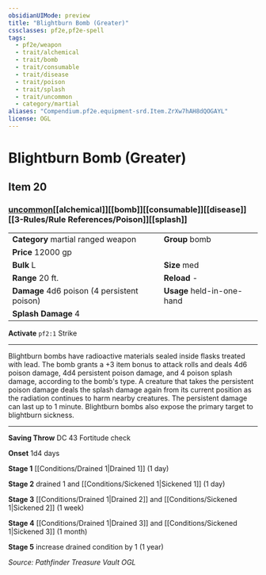 ```yaml
---
obsidianUIMode: preview
title: "Blightburn Bomb (Greater)"
cssclasses: pf2e,pf2e-spell
tags:
  - pf2e/weapon
  - trait/alchemical
  - trait/bomb
  - trait/consumable
  - trait/disease
  - trait/poison
  - trait/splash
  - trait/uncommon
  - category/martial
aliases: "Compendium.pf2e.equipment-srd.Item.ZrXw7hAH8dQOGAYL"
license: OGL
---
```

# Blightburn Bomb (Greater)
## Item 20
### [uncommon](uncommon "Uncommon Rarity Trait")[[alchemical]][[bomb]][[consumable]][[disease]][[3-Rules/Rule References/Poison]][[splash]]

|  |  |
| -- | -- |
| **Category** martial ranged weapon | **Group** bomb |
| **Price** 12000 gp |  |
| **Bulk** L | **Size** med |
|**Range** 20 ft.| **Reload** -|
| **Damage** 4d6 poison (4 persistent poison) | **Usage** held-in-one-hand |
| **Splash Damage** 4 | |


**Activate** `pf2:1` Strike

* * *

Blightburn bombs have radioactive materials sealed inside flasks treated with lead. The bomb grants a +3 item bonus to attack rolls and deals 4d6 poison damage, 4d4 persistent poison damage, and 4 poison splash damage, according to the bomb's type. A creature that takes the persistent poison damage deals the splash damage again from its current position as the radiation continues to harm nearby creatures. The persistent damage can last up to 1 minute. Blightburn bombs also expose the primary target to blightburn sickness.

* * *

**Saving Throw** DC 43 Fortitude check

**Onset** 1d4 days

**Stage 1** [[Conditions/Drained 1|Drained 1]] (1 day)

**Stage 2** drained 1 and [[Conditions/Sickened 1|Sickened 1]] (1 day)

**Stage 3** [[Conditions/Drained 1|Drained 2]] and [[Conditions/Sickened 1|Sickened 2]] (1 week)

**Stage 4** [[Conditions/Drained 1|Drained 3]] and [[Conditions/Sickened 1|Sickened 3]] (1 month)

**Stage 5** increase drained condition by 1 (1 year)

*Source: Pathfinder Treasure Vault*
*OGL*